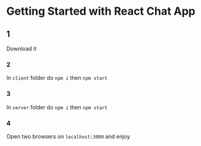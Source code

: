 # Getting Started with React Chat App


## 1

Download it

### 2

In `client` folder do `npm i` then  `npm start`

### 3
In `server` folder do `npm i` then  `npm start`

### 4

Open two browsers on `localhost:3000` and enjoy